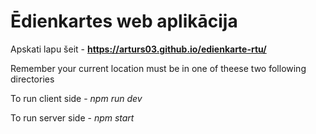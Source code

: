 # Ēdienkartes web aplikācija
Apskati lapu šeit - **https://arturs03.github.io/edienkarte-rtu/**

Remember your current location must be in one of theese two following directories

To run client side - *npm run dev*

To run server side - *npm start*

